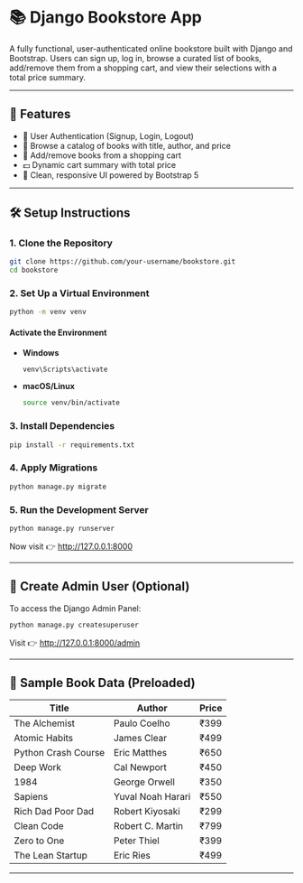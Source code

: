 # 📚 Django Bookstore App

A fully functional, user-authenticated online bookstore built with Django and Bootstrap. Users can sign up, log in, browse a curated list of books, add/remove them from a shopping cart, and view their selections with a total price summary.

---

## 🚀 Features

- 👤 User Authentication (Signup, Login, Logout)
- 📘 Browse a catalog of books with title, author, and price
- 🛒 Add/remove books from a shopping cart
- 💵 Dynamic cart summary with total price
- 🎨 Clean, responsive UI powered by Bootstrap 5

---

## 🛠️ Setup Instructions

### 1. Clone the Repository

```bash
git clone https://github.com/your-username/bookstore.git
cd bookstore
```

### 2. Set Up a Virtual Environment

```bash
python -m venv venv
```

#### Activate the Environment

- **Windows**  
  ```bash
  venv\Scripts\activate
  ```
- **macOS/Linux**  
  ```bash
  source venv/bin/activate
  ```

### 3. Install Dependencies

```bash
pip install -r requirements.txt
```

### 4. Apply Migrations

```bash
python manage.py migrate
```

### 5. Run the Development Server

```bash
python manage.py runserver
```

Now visit 👉 http://127.0.0.1:8000

---

## 🔐 Create Admin User (Optional)

To access the Django Admin Panel:

```bash
python manage.py createsuperuser
```

Visit 👉 http://127.0.0.1:8000/admin

---

## 📓 Sample Book Data (Preloaded)

| Title               | Author              | Price |
|--------------------|---------------------|-------|
| The Alchemist       | Paulo Coelho        | ₹399  |
| Atomic Habits       | James Clear         | ₹499  |
| Python Crash Course | Eric Matthes        | ₹650  |
| Deep Work           | Cal Newport         | ₹450  |
| 1984                | George Orwell       | ₹350  |
| Sapiens             | Yuval Noah Harari   | ₹550  |
| Rich Dad Poor Dad   | Robert Kiyosaki     | ₹299  |
| Clean Code          | Robert C. Martin    | ₹799  |
| Zero to One         | Peter Thiel         | ₹399  |
| The Lean Startup    | Eric Ries           | ₹499  |

---






